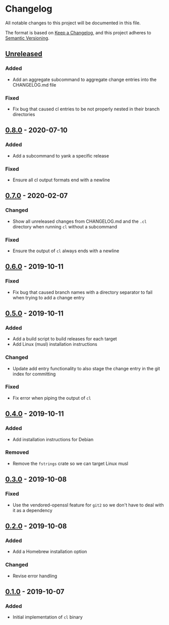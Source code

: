 # Changelog
All notable changes to this project will be documented in this file.

The format is based on [Keep a Changelog](https://keepachangelog.com/en/1.0.0/),
and this project adheres to [Semantic Versioning](https://semver.org/spec/v2.0.0.html).

## [Unreleased]
### Added
- Add an aggregate subcommand to aggregate change entries into the CHANGELOG.md
  file

### Fixed
- Fix bug that caused cl entries to be not properly nested in their branch
  directories

## [0.8.0] - 2020-07-10
### Added
- Add a subcommand to yank a specific release

### Fixed
- Ensure all cl output formats end with a newline

## [0.7.0] - 2020-02-07
### Changed
- Show all unreleased changes from CHANGELOG.md and the `.cl` directory when
  running `cl` without a subcommand

### Fixed
- Ensure the output of `cl` always ends with a newline

## [0.6.0] - 2019-10-11
### Fixed
- Fix bug that caused branch names with a directory separator to fail when
  trying to add a change entry

## [0.5.0] - 2019-10-11
### Added
- Add a build script to build releases for each target
- Add Linux (musl) installation instructions

### Changed
- Update add entry functionality to also stage the change entry in the git
  index for committing

### Fixed
- Fix error when piping the output of `cl`

## [0.4.0] - 2019-10-11
### Added
- Add installation instructions for Debian

### Removed
- Remove the `fstrings` crate so we can target Linux musl

## [0.3.0] - 2019-10-08
### Fixed
- Use the vendored-openssl feature for `git2` so we don't have to deal with it
  as a dependency

## [0.2.0] - 2019-10-08
### Added
- Add a Homebrew installation option

### Changed
- Revise error handling

## [0.1.0] - 2019-10-07
### Added
- Initial implementation of `cl` binary

[Unreleased]: https://github.com/marcaddeo/cl/compare/0.8.0...HEAD
[0.8.0]: https://github.com/marcaddeo/cl/compare/0.7.0...0.8.0
[0.7.0]: https://github.com/marcaddeo/cl/compare/0.6.0...0.7.0
[0.6.0]: https://github.com/marcaddeo/cl/compare/0.5.0...0.6.0
[0.5.0]: https://github.com/marcaddeo/cl/compare/0.4.0...0.5.0
[0.4.0]: https://github.com/marcaddeo/cl/compare/0.3.0...0.4.0
[0.3.0]: https://github.com/marcaddeo/cl/compare/0.2.0...0.3.0
[0.2.0]: https://github.com/marcaddeo/cl/compare/0.1.0...0.2.0
[0.1.0]: https://github.com/marcadde/cl/releases/tag/0.1.0
